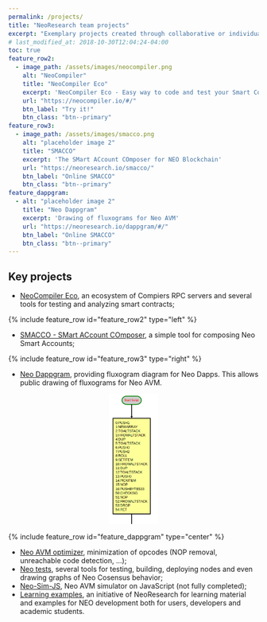 ```yaml
---
permalink: /projects/
title: "NeoResearch team projects"
excerpt: "Exemplary projects created through collaborative or individual efforts from the NeoResearch and Neo Community."
# last_modified_at: 2018-10-30T12:04:24-04:00
toc: true
feature_row2:
  - image_path: /assets/images/neocompiler.png
    alt: "NeoCompiler"
    title: "NeoCompiler Eco"
    excerpt: 'NeoCompiler Eco - Easy way to code and test your Smart Contracts'
    url: "https://neocompiler.io/#/"
    btn_label: "Try it!"
    btn_class: "btn--primary"
feature_row3:
  - image_path: /assets/images/smacco.png
    alt: "placeholder image 2"
    title: "SMACCO"
    excerpt: 'The SMart ACcount COmposer for NEO Blockchain'
    url: "https://neoresearch.io/smacco/"
    btn_label: "Online SMACCO"
    btn_class: "btn--primary"
feature_dappgram:
  - alt: "placeholder image 2"
    title: "Neo Dappgram"
    excerpt: 'Drawing of fluxograms for Neo AVM'
    url: "https://neoresearch.io/dappgram/#/"
    btn_label: "Online SMACCO"
    btn_class: "btn--primary"    
---
```


## Key projects

* [NeoCompiler Eco](https://neocompiler.io/), an ecosystem of Compiers RPC servers and several tools for testing and analyzing smart contracts;

{% include feature_row id="feature_row2" type="left" %}

* [SMACCO - SMart ACcount COmposer](https://neoresearch.io/smacco), a simple tool for composing Neo Smart Accounts;

{% include feature_row id="feature_row3" type="right" %}

* [Neo Dappgram](https://neoresearch.io/dappgram/#/), providing fluxogram diagram for Neo Dapps. This allows public drawing of fluxograms for Neo AVM.

<div style="text-align:center">
<img src="/assets/images/dappgram.png" alt="dappgram" style="width:100px;"/>
</div>

{% include feature_row id="feature_dappgram" type="center" %}




* [Neo AVM optimizer](https://github.com/NeoResearch/neo-avm-optimizer), minimization of opcodes (NOP removal, unreachable code detection, ...);
* [Neo tests](https://github.com/NeoResearch/neo-tests), several tools for testing, building, deploying nodes and even drawing graphs of Neo Cosensus behavior;
* [Neo-Sim-JS](https://github.com/NeoResearch/NeoSim.js), Neo AVM simulator on JavaScript (not fully completed);
* [Learning examples](https://github.com/NeoResearch/learning-examples), an initiative of NeoResearch for learning material and examples for NEO development both for users, developers and academic students.
